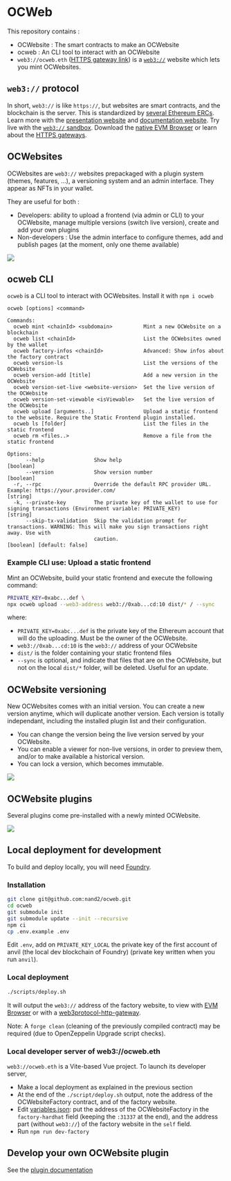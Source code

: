 # OCWeb

This repository contains : 

- OCWebsite : The smart contracts to make an OCWebsite
- ocweb : An CLI tool to interact with an OCWebsite
- `web3://ocweb.eth` ([HTTPS gateway link](https://ocweb.eth.eth.web3gateway.dev/)) is a [`web3://`](https://docs.web3url.io/) website which lets you mint OCWebsites.

## ``web3://`` protocol

In short, ``web3://`` is like ``https://``, but websites are smart contracts, and the blockchain is the server. This is standardized by [several Ethereum ERCs](https://docs.web3url.io/web3-url-structure/base#standards). Learn more with the [presentation website](https://web3url.io) and [documentation website](https://docs.web3url.io/). Try live with the [``web3://`` sandbox](https://w3-sandbox.eth.eth.web3gateway.dev/). Download the [native EVM Browser](https://github.com/web3-protocol/evm-browser) or learn about the [HTTPS gateways](https://docs.web3url.io/web3-clients/https-gateway).

## OCWebsites

OCWebsites are ``web3://`` websites prepackaged with a plugin system (themes, features, ...), a versioning system and an admin interface. They appear as NFTs in your wallet.

They are useful for both : 

- Developers: ability to upload a frontend (via admin or CLI) to your OCWebsite, manage multiple versions (switch live version), create and add your own plugins
- Non-developers : Use the admin interface to configure themes, add and publish pages (at the moment, only one theme available)

![](./assets/ocWebAdmin.png)

## ocweb CLI

``ocweb`` is a CLI tool to interact with OCWebsites. Install it with ``npm i ocweb``

```
ocweb [options] <command>

Commands:
  ocweb mint <chainId> <subdomain>          Mint a new OCWebsite on a blockchain
  ocweb list <chainId>                      List the OCWebsites owned by the wallet
  ocweb factory-infos <chainId>             Advanced: Show infos about the factory contract
  ocweb version-ls                          List the versions of the OCWebsite
  ocweb version-add [title]                 Add a new version in the OCWebsite
  ocweb version-set-live <website-version>  Set the live version of the OCWebsite
  ocweb version-set-viewable <isViewable>   Set the live version of the OCWebsite
  ocweb upload [arguments..]                Upload a static frontend to the website. Require the Static Frontend plugin installed.
  ocweb ls [folder]                         List the files in the static frontend
  ocweb rm <files..>                        Remove a file from the static frontend

Options:
      --help                Show help                                                                                              [boolean]
      --version             Show version number                                                                                    [boolean]
  -r, --rpc                 Override the default RPC provider URL. Example: https://your.provider.com/                              [string]
  -k, --private-key         The private key of the wallet to use for signing transactions (Environment variable: PRIVATE_KEY)       [string]
      --skip-tx-validation  Skip the validation prompt for transactions. WARNING: This will make you sign transactions right away. Use with
                            caution.                                                                              [boolean] [default: false]
```

### Example CLI use: Upload a static frontend

Mint an OCWebsite, build your static frontend and execute the following command:

```bash
PRIVATE_KEY=0xabc...def \
npx ocweb upload --web3-address web3://0xab...cd:10 dist/* / --sync
```

where:
- `PRIVATE_KEY=0xabc...def` is the private key of the Ethereum account that will do the uploading. Must be the owner of the OCWebsite.
- `web3://0xab...cd:10` is the `web3://` address of your OCWebsite
- `dist/` is the folder containing your static frontend files
- `--sync` is optional, and indicate that files that are on the OCWebsite, but not on the local `dist/*` folder, will be deleted. Useful for an update.

## OCWebsite versioning

New OCWebsites comes with an initial version. You can create a new version anytime, which will duplicate another version. Each version is totally independant, including the installed plugin list and their configuration.

- You can change the version being the live version served by your OCWebsite.
- You can enable a viewer for non-live versions, in order to preview them, and/or to make available a historical version.
- You can lock a version, which becomes immutable.

![](./assets/ocWebAdminVersioning.png)

## OCWebsite plugins

Several plugins come pre-installed with a newly minted OCWebsite.

![](./assets/ocWebAdminPlugins.png)

## Local deployment for development

To build and deploy locally, you will need [Foundry](https://getfoundry.sh/).

### Installation

```bash
git clone git@github.com:nand2/ocweb.git
cd ocweb
git submodule init
git submodule update --init --recursive
npm ci
cp .env.example .env
```

Edit `.env`, add on `PRIVATE_KEY_LOCAL` the private key of the first account of anvil (the local dev blockchain of Foundry) (private key written when you run `anvil`).

### Local deployment

```bash
./scripts/deploy.sh
```

It will output the `web3://` address of the factory website, to view with [EVM Browser](https://github.com/nand2/evm-browser) or with a [web3protocol-http-gateway](https://github.com/web3-protocol/web3protocol-http-gateway-js).

Note: A `forge clean` (cleaning of the previously compiled contract) may be required (due to OpenZeppelin Upgrade script checks).

### Local developer server of web3://ocweb.eth

`web3://ocweb.eth` is a Vite-based Vue project. To launch its developer server, 

- Make a local deployment as explained in the previous section
- At the end of the `./script/deploy.sh` output, note the address of the OCWebsiteFactory contract, and of the factory website.
- Edit [variables.json](https://github.com/nand2/ocweb/blob/master/frontend-factory/public/variables.json): put the address of the OCWebsiteFactory in the `factory-hardhat` field (keeping the `:31337` at the end), and the address part (without `web3://`) of the factory website in the `self` field.
- Run `npm run dev-factory`

## Develop your own OCWebsite plugin

See the [plugin documentation](./docs/plugins.md)

